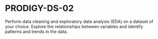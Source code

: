 # PRODIGY-DS-02

Perform data cleaning and exploratory data analysis (EDA) on a dataset of your choice. Explore the relationships between variables and identify patterns and trends in the data.


